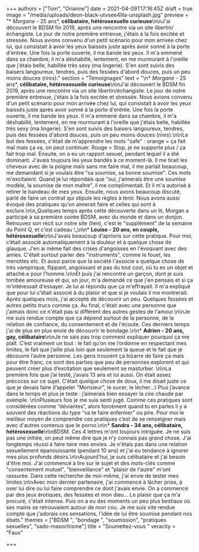 +++
authors = ["Tom", "Orianne"]
date = 2021-04-09T17:16:45Z
draft = true
image = "/media/uploads/deon-black-utvsee4llla-unsplash.jpg"
preview = "* _Morgane_ - 25 ans*, **célibataire, hétérosexuelle curieuse**\n\nJ'ai découvert le BDSM fin 2019, après une rencontre via un site libertin/échangiste. Le jour de notre première entrevue, j'étais à la fois excitée et stressée. Nous avions convenu d'un petit scénario pour mon arrivée chez lui, qui consistait à avoir les yeux baissés juste après avoir sonné à la porte d'entrée. Une fois la porte ouverte, il me bande les yeux. Il m'a emmené dans sa chambre, il m'a déshabillé, lentement, en me murmurant à l'oreille que j'étais belle, habillée très sexy (ma lingerie). S'en sont suivis des baisers langoureux, tendres, puis des fessées d'abord douces, puis un peu moins douces (_rires_)."
section = "Témoignages"
text = "\n* _Morgane_ - 25 ans*, **célibataire, hétérosexuelle curieuse**\n\nJ'ai découvert le BDSM fin 2019, après une rencontre via un site libertin/échangiste. Le jour de notre première entrevue, j'étais à la fois excitée et stressée. Nous avions convenu d'un petit scénario pour mon arrivée chez lui, qui consistait à avoir les yeux baissés juste après avoir sonné à la porte d'entrée. Une fois la porte ouverte, il me bande les yeux. Il m'a emmené dans sa chambre, il m'a déshabillé, lentement, en me murmurant à l'oreille que j'étais belle, habillée très sexy (ma lingerie). S'en sont suivis des baisers langoureux, tendres, puis des fessées d'abord douces, puis un peu moins douces (_rires_).\n\nLe but des fessées, c'était de m'apprendre les mots \"safe\" : orange = ça fait mal mais ça va, on peut continuer. Rouge = Stop, je ne supporte plus / ça fait trop mal. Ensuite, on a eu un rapport sexuel, pendant lequel il a été dominant. J'avais toujours les yeux bandés à ce moment-là. Il me tirait les cheveux avec de la poigne mais sans me faire mal, il me parlait beaucoup, me demandant si je voulais être \"sa soumise, sa bonne soumise\". Ces mots m'excitaient. Quand je lui répondais que \"oui, j'aimerais être une soumise modèle, la soumise de mon maître\", il me complimentait. Et il m'a autorisé à retirer le bandeau de mes yeux. Ensuite, nous avons beaucoup discuté, parlé de faire un contrat qui stipule les règles à tenir. Nous avons aussi évoqué des pratiques qu'on aimerait faire et celles qui sont à exclure.\n\n_Quelques temps après cette découverte dans un lit, Morgan a participé à sa première soirée BDSM, avec du monde et dans un donjon. Retrouvez son récit sur notre site (lien), c'est le \"supplément\" de la semaine du Point Q, et c'est cadeau !_\n\n* **Louise - 20 ans,  en couple, hétérosexuelle**\n\nJ'avais beaucoup d'aprioris sur cette pratique. Pour moi, c’était associé automatiquement à la douleur et à quelque chose de glauque. J'en ai même fait des crises d'angoisses en l'évoquant avec des amies. C'était surtout parler des \"instruments\", comme le fouet, les menottes etc. Et aussi parce que la société l'associe a quelque chose de très vampirique, flippant, angoissant et pas du tout cool, où tu es un objet et attaché.e pour l'homme.\n\nEt puis j'ai rencontré un garçon, dont je suis tombée amoureuse et qui, un jour, m'a demandé ce que j'en pensais et si ça m'intéressait d'essayer. Je lui ai répondu que ça m'effrayait. Il m'a expliqué que pour lui c'était associé à du plaisir et que si je voulais il me montrerait. Après quelques mois, j'ai accepté de découvrir un peu. Quelques fessées et autres petits trucs comme ça. Au final, c'était avec une personne que j'aimais donc ce n'était pas si différent des autres gestes de l'amour.\n\nJe me suis rendue compte que ça dépend surtout de la personne, de la relation de confiance, du consentement et de l'écoute. Ces derniers temps j'ai de plus en plus envie de découvrir le bondage.\n\n* **Adrien - 20 ans, gay, célibataire**\n\nJe ne sais pas trop comment expliquer pourquoi ça me plaît. C’est vraiment un tout : le fait qu’on me l’ordonne en respectant mes limites, le fait que j’aille plus loin que seulement la queue et le fait que je découvre l’autre personne. Les gens trouvent ça bizarre de faire ça mais pour être franc, ce sont des parties que peu de personnes explorent et qui peuvent créer plus d’excitation que seulement se masturber. \n\nLa première fois que j’ai testé, j’avais 13 ans et lui aussi. On était assez précoces sur ce sujet. C’était quelque chose de doux, il me disait juste ce que je devais faire (l’appeler \"Monsieur\", le sucer, le lécher…) Plus j’avance dans le temps et plus je teste : j’aimerais bien essayer la cire chaude par exemple. \n\nPlusieurs fois je me suis senti jugé. Comme ces pratiques sont considérées comme “déviantes”, alors forcément quand tu en parles il y a souvent des réactions du type “va te faire enfermer” ou pire. Pour moi le meilleur moyen de comprendre ces pratiques c’est de se renseigner mais avec d'autres contenus que le porno.\n\n* **Sandra - 34 ans, célibataire, hétérosexuelle**\n\nBDSM. Ces 4 lettres m'ont toujours intriguée. Je ne suis pas une initiée, on peut même dire que je n'y connais pas grand chose. J'ai longtemps réussi à faire taire mes envies. Je n'étais pas dans une relation sexuellement épanouissante (pendant 10 ans) et j'ai eu tendance à ignorer mes plus profonds désirs.\n\nAujourd'hui, je suis célibataire et j'ai besoin d'être moi. J'ai commencé à lire sur le sujet et des mots-clés comme \"consentement mutuel\", \"bienveillance\" et \"plaisir de l'autre\" m'ont rassurée. Dans cette recherche de moi-même, j'ai envie de tester mes limites.\n\nAvec mon dernier partenaire, j'ai commencé à lâcher prise, à oser lui dire ou lui faire comprendre ce dont j'avais envie. On a commencé par des jeux érotiques, des fessées et mon dieu... Le plaisir que ça m'a procuré, c'était intense. Puis on a eu des moments un peu plus bestiaux où ses mains se retrouvaient autour de mon cou. Je me suis vite rendue compte que j'adorais ces sensations, l'idée de lui être soumise pendant nos ébats."
themes = ["BDSM ", "bondage ", "soumission", "pratiques sexuelles", "sado-masochisme"]
title = "Soumettez-vous "
veracity = "Faux"

+++
